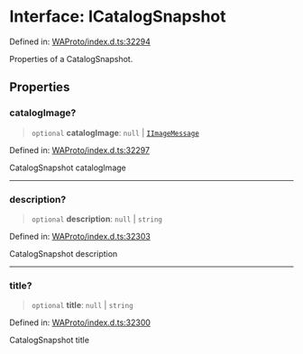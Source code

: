 # Interface: ICatalogSnapshot

Defined in: [WAProto/index.d.ts:32294](https://github.com/Fokusdotid/bail/blob/043003e0dc220c8f52aef36f90c7026f3a192427/WAProto/index.d.ts#L32294)

Properties of a CatalogSnapshot.

## Properties

### catalogImage?

> `optional` **catalogImage**: `null` \| [`IImageMessage`](../../../interfaces/IImageMessage.md)

Defined in: [WAProto/index.d.ts:32297](https://github.com/Fokusdotid/bail/blob/043003e0dc220c8f52aef36f90c7026f3a192427/WAProto/index.d.ts#L32297)

CatalogSnapshot catalogImage

***

### description?

> `optional` **description**: `null` \| `string`

Defined in: [WAProto/index.d.ts:32303](https://github.com/Fokusdotid/bail/blob/043003e0dc220c8f52aef36f90c7026f3a192427/WAProto/index.d.ts#L32303)

CatalogSnapshot description

***

### title?

> `optional` **title**: `null` \| `string`

Defined in: [WAProto/index.d.ts:32300](https://github.com/Fokusdotid/bail/blob/043003e0dc220c8f52aef36f90c7026f3a192427/WAProto/index.d.ts#L32300)

CatalogSnapshot title
